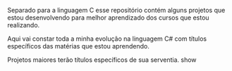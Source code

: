 Separado para a linguagem C esse repositório contém alguns projetos que estou desenvolvendo para melhor aprendizado dos cursos que estou realizando.

Aqui vai constar toda a minha evolução na linguagem C# com títulos específicos das matérias que estou aprendendo.

Projetos maiores terão títulos específicos de sua serventia. show 
